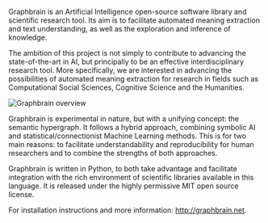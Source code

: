 Graphbrain is an Artificial Intelligence open-source software library and scientific research tool. Its aim is to facilitate automated meaning extraction and text understanding, as well as the exploration and inference of knowledge.

The ambition of this project is not simply to contribute to advancing the state-of-the-art in AI, but principally to be an effective interdisciplinary research tool. More specifically, we are interested in advancing the possibilities of automated meaning extraction for research in fields such as Computational Social Sciences, Cognitive Science and the Humanities.

![Graphbrain overview](http://graphbrain.net/_images/graphbrain.png)

Graphbrain is experimental in nature, but with a unifying concept: the semantic hypergraph. It follows a hybrid approach, combining symbolic AI and statistical/connectionist Machine Learning methods. This is for two main reasons: to facilitate understandability and reproducibility for human researchers and to combine the strengths of both approaches.

Graphbrain is written in Python, to both take advantage and facilitate integration with the rich environment of scientific libraries available in this language. It is released under the highly permissive MIT open source license.

For installation instructions and more information: http://graphbrain.net.